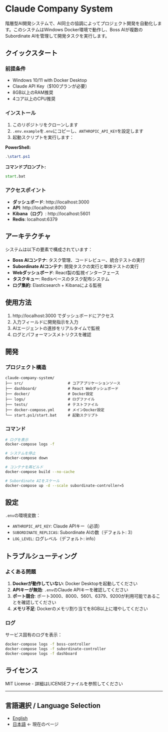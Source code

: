 # Claude Company System

階層型AI開発システムで、AI同士の協調によってプロジェクト開発を自動化します。このシステムはWindows Docker環境で動作し、Boss AIが複数のSubordinate AIを管理して開発タスクを実行します。

## クイックスタート

### 前提条件

- Windows 10/11 with Docker Desktop
- Claude API Key（$100プランが必要）
- 8GB以上のRAM推奨
- 4コア以上のCPU推奨

### インストール

1. このリポジトリをクローンします
2. `.env.example`を`.env`にコピーし、`ANTHROPIC_API_KEY`を設定します
3. 起動スクリプトを実行します：

**PowerShell:**
```powershell
.\start.ps1
```

**コマンドプロンプト:**
```cmd
start.bat
```

### アクセスポイント

- **ダッシュボード**: http://localhost:3000
- **API**: http://localhost:8000
- **Kibana（ログ）**: http://localhost:5601
- **Redis**: localhost:6379

## アーキテクチャ

システムは以下の要素で構成されています：

- **Boss AIコンテナ**: タスク管理、コードレビュー、統合テストの実行
- **Subordinate AIコンテナ**: 開発タスクの実行と単体テストの実行
- **Webダッシュボード**: React製の監視インターフェース
- **タスクキュー**: Redisベースのタスク配布システム
- **ログ集約**: Elasticsearch + Kibanaによる監視

## 使用方法

1. http://localhost:3000 でダッシュボードにアクセス
2. 入力フィールドに開発指示を入力
3. AIエージェントの進捗をリアルタイムで監視
4. ログとパフォーマンスメトリクスを確認

## 開発

### プロジェクト構造

```
claude-company-system/
├── src/                    # コアアプリケーションソース
├── dashboard/              # React Webダッシュボード
├── docker/                 # Docker設定
├── logs/                   # ログファイル
├── tests/                  # テストファイル
├── docker-compose.yml      # メインDocker設定
└── start.ps1/start.bat     # 起動スクリプト
```

### コマンド

```bash
# ログを表示
docker-compose logs -f

# システムを停止
docker-compose down

# コンテナを再ビルド
docker-compose build --no-cache

# Subordinate AIをスケール
docker-compose up -d --scale subordinate-controller=5
```

## 設定

`.env`の環境変数：

- `ANTHROPIC_API_KEY`: Claude APIキー（必須）
- `SUBORDINATE_REPLICAS`: Subordinate AIの数（デフォルト: 3）
- `LOG_LEVEL`: ログレベル（デフォルト: info）

## トラブルシューティング

### よくある問題

1. **Dockerが動作していない**: Docker Desktopを起動してください
2. **APIキーが無効**: `.env`のClaude APIキーを確認してください
3. **ポート競合**: ポート3000、8000、5601、6379、9200が利用可能であることを確認してください
4. **メモリ不足**: Dockerのメモリ割り当てを8GB以上に増やしてください

### ログ

サービス固有のログを表示：
```bash
docker-compose logs -f boss-controller
docker-compose logs -f subordinate-controller
docker-compose logs -f dashboard
```

## ライセンス

MIT License - 詳細はLICENSEファイルを参照してください

---

## 言語選択 / Language Selection

- [English](README.md)
- [日本語](README.ja.md) ← 現在のページ